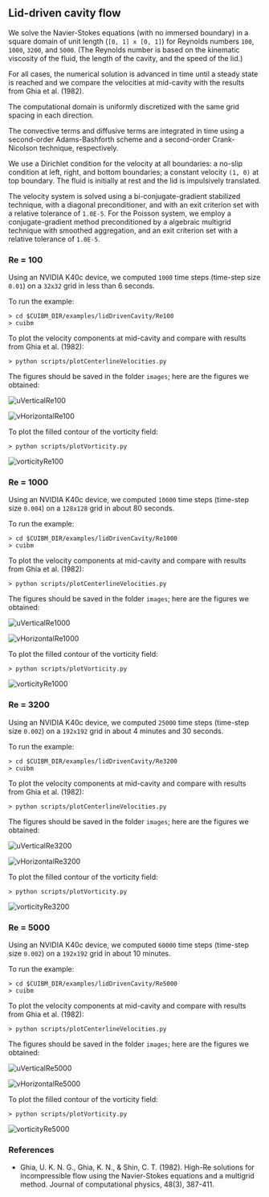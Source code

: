 ## Lid-driven cavity flow

We solve the Navier-Stokes equations (with no immersed boundary) in a square domain of unit length (`[0, 1] x [0, 1]`) for Reynolds numbers `100`, `1000`, `3200`, and `5000`.
(The Reynolds number is based on the kinematic viscosity of the fluid, the length of the cavity, and the speed of the lid.)

For all cases, the numerical solution is advanced in time until a steady state is reached and we compare the velocities at mid-cavity with the results from Ghia et al. (1982).

The computational domain is uniformly discretized with the same grid spacing in each direction.

The convective terms and diffusive terms are integrated in time using a second-order Adams-Bashforth scheme and a second-order Crank-Nicolson technique, respectively.

We use a Dirichlet condition for the velocity at all boundaries: a no-slip condition at left, right, and bottom boundaries; a constant velocity `(1, 0)` at top boundary.
The fluid is initially at rest and the lid is impulsively translated.

The velocity system is solved using a bi-conjugate-gradient stabilized technique, with a diagonal preconditioner, and with an exit criterion set with a relative tolerance of `1.0E-5`.
For the Poisson system, we employ a conjugate-gradient method preconditioned by a algebraic multigrid technique with smoothed aggregation, and an exit criterion set with a relative tolerance of `1.0E-5`.


### Re = 100

Using an NVIDIA K40c device, we computed `1000` time steps (time-step size `0.01`) on a `32x32` grid in less than 6 seconds.

To run the example:

    > cd $CUIBM_DIR/examples/lidDrivenCavity/Re100
    > cuibm

To plot the velocity components at mid-cavity and compare with results from Ghia et al. (1982):

    > python scripts/plotCenterlineVelocities.py

The figures should be saved in the folder `images`; here are the figures we obtained:

![uVerticalRe100](figures/lidDrivenCavityRe100/uVerticalGridline0001000.png)

![vHorizontalRe100](figures/lidDrivenCavityRe100/vHorizontalGridline0001000.png)

To plot the filled contour of the vorticity field:

    > python scripts/plotVorticity.py

![vorticityRe100](figures/lidDrivenCavityRe100/vorticity_0.00_0.00_1.00_1.00/vorticity0001000.png)


### Re = 1000

Using an NVIDIA K40c device, we computed `10000` time steps (time-step size `0.004`) on a `128x128` grid in about 80 seconds.

To run the example:

    > cd $CUIBM_DIR/examples/lidDrivenCavity/Re1000
    > cuibm

To plot the velocity components at mid-cavity and compare with results from Ghia et al. (1982):

    > python scripts/plotCenterlineVelocities.py

The figures should be saved in the folder `images`; here are the figures we obtained:

![uVerticalRe1000](figures/lidDrivenCavityRe1000/uVerticalGridline0010000.png)

![vHorizontalRe1000](figures/lidDrivenCavityRe1000/vHorizontalGridline0010000.png)

To plot the filled contour of the vorticity field:

    > python scripts/plotVorticity.py

![vorticityRe1000](figures/lidDrivenCavityRe1000/vorticity_0.00_0.00_1.00_1.00/vorticity0010000.png)


### Re = 3200

Using an NVIDIA K40c device, we computed `25000` time steps (time-step size `0.002`) on a `192x192` grid in about 4 minutes and 30 seconds.

To run the example:

    > cd $CUIBM_DIR/examples/lidDrivenCavity/Re3200
    > cuibm

To plot the velocity components at mid-cavity and compare with results from Ghia et al. (1982):

    > python scripts/plotCenterlineVelocities.py

The figures should be saved in the folder `images`; here are the figures we obtained:

![uVerticalRe3200](figures/lidDrivenCavityRe3200/uVerticalGridline0025000.png)

![vHorizontalRe3200](figures/lidDrivenCavityRe3200/vHorizontalGridline0025000.png)

To plot the filled contour of the vorticity field:

    > python scripts/plotVorticity.py

![vorticityRe3200](figures/lidDrivenCavityRe3200/vorticity_0.00_0.00_1.00_1.00/vorticity0025000.png)


### Re = 5000

Using an NVIDIA K40c device, we computed `60000` time steps (time-step size `0.002`) on a `192x192` grid in about 10 minutes.

To run the example:

    > cd $CUIBM_DIR/examples/lidDrivenCavity/Re5000
    > cuibm

To plot the velocity components at mid-cavity and compare with results from Ghia et al. (1982):

    > python scripts/plotCenterlineVelocities.py

The figures should be saved in the folder `images`; here are the figures we obtained:

![uVerticalRe5000](figures/lidDrivenCavityRe5000/uVerticalGridline0060000.png)

![vHorizontalRe5000](figures/lidDrivenCavityRe5000/vHorizontalGridline0060000.png)

To plot the filled contour of the vorticity field:

    > python scripts/plotVorticity.py

![vorticityRe5000](figures/lidDrivenCavityRe5000/vorticity_0.00_0.00_1.00_1.00/vorticity0060000.png)


### References

* Ghia, U. K. N. G., Ghia, K. N., & Shin, C. T. (1982). High-Re solutions for incompressible flow using the Navier-Stokes equations and a multigrid method. Journal of computational physics, 48(3), 387-411.
